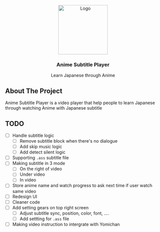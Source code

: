 <div align="center">
  <a href="https://github.com/LostArrows27/anime-subtitle-player">
    <img src="https://i.pinimg.com/736x/0a/77/ab/0a77ab9b741887432031c9d0670ac3f3.jpg" alt="Logo" width="160" height="160">
  </a>
  <h3>Anime Subtitle Player</h3>
<div>Learn Japanese through Anime</div>
</div>

## About The Project

Anime Subtitle Player is a video player that help people to learn Japanese through watching Anime with Japanese subtitle

## TODO
- [ ] Handle subtitle logic
    - [ ] Remove subtitle block when there's no dialogue
    - [ ] Add skip music logic 
    - [ ] Add detect silent logic 
- [ ] Supporting ```.ass``` subtitle file
- [ ] Making subtitle in 3 mode
    - [ ] On the right of video
    - [ ] Under video
    - [ ] In video
- [ ] Store anime name and watch progress to ask next time if user watch same video
- [ ] Redesign UI 
- [ ] Cleaner code
- [ ] Add setting gears on top right screen
    - [ ] Adjust subtitle sync, position, color, font, ....
    - [ ] Add settting for ```.ass``` file 
- [ ] Making video instruction to intergrate with Yomichan 
